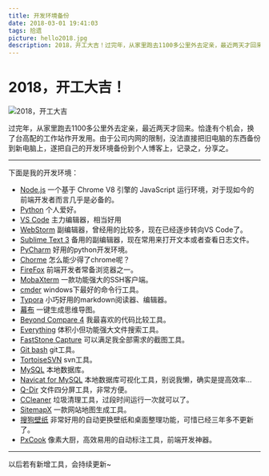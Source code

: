 ```yaml
---
title: 开发环境备份
date: 2018-03-01 19:41:03
tags: 拾遗
picture: hello2018.jpg
description: 2018，开工大吉！过完年，从家里跑去1100多公里外去定亲，最近两天才回来。恰逢有个机会，换了台高配的工作站作开发用。由于公司内网的限制，没法直接把旧电脑的东西备份到新电脑上，遂把自己的开发环境备份到个人博客上，记录之，分享之。
---
```


# 2018，开工大吉！

![2018，开工大吉](hello2018.jpg)

过完年，从家里跑去1100多公里外去定亲，最近两天才回来。恰逢有个机会，换了台高配的工作站作开发用。由于公司内网的限制，没法直接把旧电脑的东西备份到新电脑上，遂把自己的开发环境备份到个人博客上，记录之，分享之。

***

下面是我的开发环境：

- [Node.js](https://nodejs.org/zh-cn/) 一个基于 Chrome V8 引擎的 JavaScript 运行环境，对于现如今的前端开发者而言几乎是必备的。
- [Python](https://www.python.org/) 个人爱好。
- [VS Code](https://code.visualstudio.com/) 主力编辑器，相当好用
- [WebStorm](https://www.jetbrains.com/webstorm/) 副编辑器，曾经用的比较多，现在已经逐步转向VS Code了。
- [Sublime Text 3](https://www.sublimetext.com/3) 备用的副编辑器，现在常用来打开文本或者查看日志文件。
- [PyCharm](https://www.jetbrains.com/pycharm/download/#section=windows) 好用的python开发环境。
- [Chorme](https://www.google.cn/intl/zh-CN/chrome/?brand=CHBD&gclid=EAIaIQobChMI4qaciMrM2QIVR4uPCh2oYAoXEAAYASAAEgIqpvD_BwE) 怎么能少得了chrome呢？
- [FireFox](https://www.mozilla.org/en-US/firefox/) 前端开发者常备浏览器之一。
- [MobaXterm](https://mobaxterm.mobatek.net/) 一款功能强大的SSH客户端。
- [cmder](http://cmder.net/) windows下最好的命令行工具。
- [Typora](https://typora.io/) 小巧好用的markdown阅读器、编辑器。
- [幕布](https://mubu.com/) 一键生成思维导图。
- [Beyond Compare 4](https://www.scootersoftware.com/download.php) 我最喜欢的代码比较工具。
- [Everything](https://everything.en.softonic.com/) 体积小但功能强大文件搜索工具。
- [FastStone Capture](http://www.faststone.org/FSCaptureDetail.htm) 可以满足我全部需求的截图工具。
- [Git bash](https://git-scm.com/downloads) git工具。
- [TortoiseSVN](https://tortoisesvn.net/downloads.html) svn工具。
- [MySQL](https://www.mysql.com/cn/) 本地数据库。
- [Navicat for MySQL](https://www.navicat.com/en/products/navicat-for-mysql) 本地数据库可视化工具，别说我懒，确实是提高效率...
- [Q-Dir](https://www.softwareok.com/?seite=Freeware/Q-Dir) 文件四分屏工具，非常方便。
- [CCleaner](https://www.ccleaner.com/ccleaner) 垃圾清理工具，过段时间运行一次就可以了。
- [SitemapX](http://cn.sitemapx.com/) 一款网站地图生成工具。
- [搜狗壁纸](http://bizhi.sogou.com/index.html) 非常好用的自动更换壁纸和桌面整理功能，可惜已经三年多不更新了。
- [PxCook](http://www.fancynode.com.cn/pxcook) 像素大厨，高效易用的自动标注工具，前端开发神器。

***

以后若有新增工具，会持续更新~

